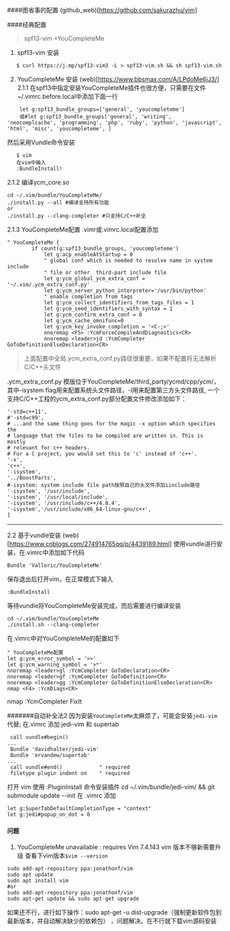 ####图省事的配置
    (github_web)[https://github.com/sakurazhu/vim]

####经典配置
> spf13-vim +YouCompleteMe

1. spf13-vim 安装
```
   $ curl https://j.mp/spf13-vim3 -L > spf13-vim.sh && sh spf13-vim.sh
```
2. YouCompleteMe 安装
(web)[https://www.bbsmax.com/A/LPdoMe6jJ3/]
2.1.1 在spf13中指定安装YouCompleteMe插件也很方便，只需要在文件~/.vimrc.before.local中添加下面一行
```
    let g:spf13_bundle_groups=['general', 'youcompleteme'] 
    或#let g:spf13_bundle_groups['general', 'writing', 'neocomplcache', 'programming', 'php', 'ruby', 'python', 'javascript', 'html', 'misc', 'youcompleteme', ]
```
  然后采用Vundle命令安装
```
   $ vim
   在vim中输入 
   :BundleInstall!
```
2.1.2 编译ycm_core.so

```
cd ~/.vim/bundle/YouCompleteMe/
./install.py --all #编译支持所有功能
or
./install.py --clang-completer #只支持C/C++补全
```

2.1.3 YouCompleteMe配置
   .vimr或.vimrc.local配置添加
```
" YouCompleteMe {
        if count(g:spf13_bundle_groups, 'youcompleteme')
            let g:acp_enableAtStartup = 0
            " global conf which is needed to resolve name in system include
            " file or other  third-part include file
            let g:ycm_global_ycm_extra_conf = '~/.vim/.ycm_extra_conf.py'
            let g:ycm_server_python_interpreter='/usr/bin/python'
            " enable completion from tags
            let g:ycm_collect_identifiers_from_tags_files = 1
            let g:ycm_seed_identifiers_with_syntax = 1
            let g:ycm_confirm_extra_conf = 0
            let g:ycm_cache_omnifunc=0
            let g:ycm_key_invoke_completion = '<C-;>'
            nnoremap <F5> :YcmForceCompileAndDiagnostics<CR>
            nnoremap <leader>jd :YcmCompleter GoToDefinitionElseDeclaration<CR>
```
> 上面配置中全局.ycm_extra_conf.py路径很重要，如果不配置将无法解析C/C++头文件

.ycm_extra_conf.py 模版位于YouCompleteMe/third_party/ycmd/cpp/ycm/，其中-isystem flag用来配置系统头文件路径，-I用来配置第三方头文件路径, 一个支持C/C++工程的ycm_extra_conf.py部分配置文件修改添加如下：
```
'-std=c++11',
#'-std=c99',
# ...and the same thing goes for the magic -x option which specifies the
# language that the files to be compiled are written in. This is mostly
# relevant for c++ headers.
# For a C project, you would set this to 'c' instead of 'c++'.
'-x',
'c++',
'-isystem',
'../BoostParts',
#-isystem: system include file path按照自己的头文件添加iinclude路径
'-isystem', '/usr/include',
'-isystem', '/usr/local/include',
'-isystem', '/usr/include/c++/4.8.4',
'-isystem','/usr/include/x86_64-linux-gnu/c++',
]
```

----
2.2 基于vundle安装
(web)[https://www.cnblogs.com/274914765qq/p/4439189.html]
使用vundle进行安装，在.vimrc中添加如下代码
```
Bundle 'Valloric/YouCompleteMe'
```
保存退出后打开vim，在正常模式下输入
```
:BundleInstall
```
等待vundle将YouCompleteMe安装完成，而后需要进行编译安装
```
cd ~/.vim/bundle/YouCompleteMe
./install.sh --clang-completer
```
在.vimrc中对YouCompleteMe的配置如下
```
" YouCompleteMe配置
let g:ycm_error_symbol = '>>'
let g:ycm_warning_symbol = '>*'
nnoremap <leader>gl :YcmCompleter GoToDeclaration<CR>
nnoremap <leader>gf :YcmCompleter GoToDefinition<CR>
nnoremap <leader>gg :YcmCompleter GoToDefinitionElseDeclaration<CR>
nmap <F4> :YcmDiags<CR>
```
nmap<C-a> :YcmCompleter FixIt<CR>  




#######自动补全法2
因为安装`YouCompleteMe`太麻烦了，可能会安装`jedi-vim`代替;
在.vimrc 添加 jedi-vim 和 supertab
```
 call vundle#begin()  
...  
 Bundle 'davidhalter/jedi-vim'  
 Bundle 'ervandew/supertab'  
...  
 call vundle#end()            " required  
 filetype plugin indent on    " required  
```
 打开 vim 使用 :PluginInstall 命令安装插件
cd ~/.vim/bundle/jedi-vim/ && git submodule update --init
 在 .vimrc 添加
```
let g:SuperTabDefaultCompletionType = "context"  
let g:jedi#popup_on_dot = 0  
```
#### 问题
1. YouCompleteMe unavailable : requires Vim 7.4.143
   vim 版本不够新需要升级
   查看下vim版本`$vim --version`
```
sudo add-apt-repository ppa:jonathonf/vim 
sudo apt update 
sudo apt install vim 
#or
sudo add-apt-repository ppa:jonathonf/vim
sudo apt-get update && sudo apt-get upgrade
```
如果还不行，进行如下操作：sudo apt-get -u dist-upgrade（强制更新软件包到最新版本，并自动解决缺少的依赖包） ，问题解决。在不行就下载vim源码安装


